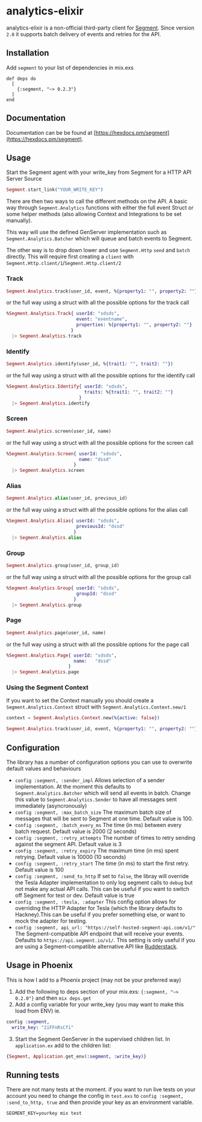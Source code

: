# analytics-elixir

analytics-elixir is a non-official third-party client for [Segment](https://segment.com). Since version `2.0` it supports
batch delivery of events and retries for the API.

## Installation

Add `segment` to your list of dependencies in mix.exs

```
def deps do
  [
    {:segment, "~> 0.2.3"}
  ]
end
```

## Documentation

Documentation can be be found at [https://hexdocs.pm/segment](https://hexdocs.pm/segment).

## Usage

Start the Segment agent with your write_key from Segment for a HTTP API Server Source

```elixir
Segment.start_link("YOUR_WRITE_KEY")
```

There are then two ways to call the different methods on the API.
A basic way through `Segment.Analytics` functions with either the full event Struct
or some helper methods (also allowing Context and Integrations to be set manually).

This way will use the defined GenServer implementation such as `Segment.Analytics.Batcher` which will
queue and batch events to Segment.

The other way is to drop down lower and use `Segment.Http` `send` and `batch` directly. This will require first creating a `client` with `Segment.Http.client/1`/`Segment.Http.client/2`

### Track

```elixir
Segment.Analytics.track(user_id, event, %{property1: "", property2: ""})
```

or the full way using a struct with all the possible options for the track call

```elixir
%Segment.Analytics.Track{ userId: "sdsds",
                          event: "eventname",
                          properties: %{property1: "", property2: ""}
                        }
  |> Segment.Analytics.track
```

### Identify

```elixir
Segment.Analytics.identify(user_id, %{trait1: "", trait2: ""})
```

or the full way using a struct with all the possible options for the identify call

```elixir
%Segment.Analytics.Identify{ userId: "sdsds",
                             traits: %{trait1: "", trait2: ""}
                           }
  |> Segment.Analytics.identify
```

### Screen

```elixir
Segment.Analytics.screen(user_id, name)
```

or the full way using a struct with all the possible options for the screen call

```elixir
%Segment.Analytics.Screen{ userId: "sdsds",
                           name: "dssd"
                         }
  |> Segment.Analytics.screen
```

### Alias

```elixir
Segment.Analytics.alias(user_id, previous_id)
```

or the full way using a struct with all the possible options for the alias call

```elixir
%Segment.Analytics.Alias{ userId: "sdsds",
                          previousId: "dssd"
                         }
  |> Segment.Analytics.alias
```

### Group

```elixir
Segment.Analytics.group(user_id, group_id)
```

or the full way using a struct with all the possible options for the group call

```elixir
%Segment.Analytics.Group{ userId: "sdsds",
                          groupId: "dssd"
                         }
  |> Segment.Analytics.group
```

### Page

```elixir
Segment.Analytics.page(user_id, name)
```

or the full way using a struct with all the possible options for the page call

```elixir
%Segment.Analytics.Page{ userId: "sdsds",
                         name:   "dssd"
                       }
  |> Segment.Analytics.page
```

### Using the Segment Context

If you want to set the Context manually you should create a `Segment.Analytics.Context` struct with `Segment.Analytics.Context.new/1`

```elixir
context = Segment.Analytics.Context.new(%{active: false})

Segment.Analytics.track(user_id, event, %{property1: "", property2: ""}, context)
```

## Configuration

The library has a number of configuration options you can use to overwrite default values and behaviours

- `config :segment, :sender_impl` Allows selection of a sender implementation. At the moment this defaults to `Segment.Analytics.Batcher` which will send all events in batch. Change this value to `Segment.Analytics.Sender` to have all messages sent immediately (asyncronously)
- `config :segment, :max_batch_size` The maximum batch size of messages that will be sent to Segment at one time. Default value is 100.
- `config :segment, :batch_every_ms` The time (in ms) between every batch request. Default value is 2000 (2 seconds)
- `config :segment, :retry_attempts` The number of times to retry sending against the segment API. Default value is 3
- `config :segment, :retry_expiry` The maximum time (in ms) spent retrying. Default value is 10000 (10 seconds)
- `config :segment, :retry_start` The time (in ms) to start the first retry. Default value is 100
- `config :segment, :send_to_http` If set to `false`, the libray will override the Tesla Adapter implementation to only log segment calls to `debug` but not make any actual API calls. This can be useful if you want to switch off Segment for test or dev. Default value is true
- `config :segment, :tesla, :adapter` This config option allows for overriding the HTTP Adapter for Tesla (which the library defaults to Hackney).This can be useful if you prefer something else, or want to mock the adapter for testing.
- `config :segment, api_url: "https://self-hosted-segment-api.com/v1/"` The Segment-compatible API endpoint that will receive your events. Defaults to `https://api.segment.io/v1/`. This setting is only useful if you are using a Segment-compatible alternative API like [Rudderstack](https://rudderstack.com/).

## Usage in Phoenix

This is how I add to a Phoenix project (may not be your preferred way)

1. Add the following to deps section of your mix.exs: `{:segment, "~> 0.2.0"}`
   and then `mix deps.get`
2. Add a config variable for your write_key (you may want to make this load from ENV)
   ie.

```elixir
config :segment,
  write_key: "2iFFnRsCfi"
```

3. Start the Segment GenServer in the supervised children list. In `application.ex` add to the children list:

```elixir
{Segment, Application.get_env(:segment, :write_key)}
```

## Running tests

There are not many tests at the moment. if you want to run live tests on your account you need to change the config in `test.exs` to `config :segment, :send_to_http, true` and then provide your key as an environment variable.

```
SEGMENT_KEY=yourkey mix test
```

